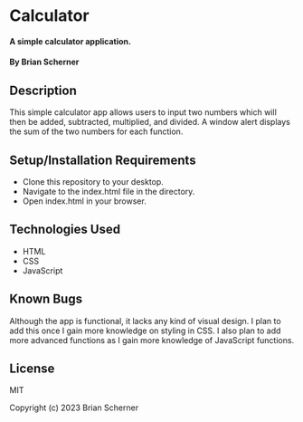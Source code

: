 # Calculator

#### A simple calculator application.

#### By Brian Scherner

## Description

This simple calculator app allows users to input two numbers which will then be added, subtracted, multiplied, and divided. A window alert displays the sum of the two numbers for each function.

## Setup/Installation Requirements

* Clone this repository to your desktop.
* Navigate to the index.html file in the directory.
* Open index.html in your browser.

## Technologies Used

* HTML
* CSS
* JavaScript

## Known Bugs

Although the app is functional, it lacks any kind of visual design. I plan to add this once I gain more knowledge on styling in CSS. I also plan to add more advanced functions as I gain more knowledge of JavaScript functions.

## License

MIT

Copyright (c) 2023 Brian Scherner
